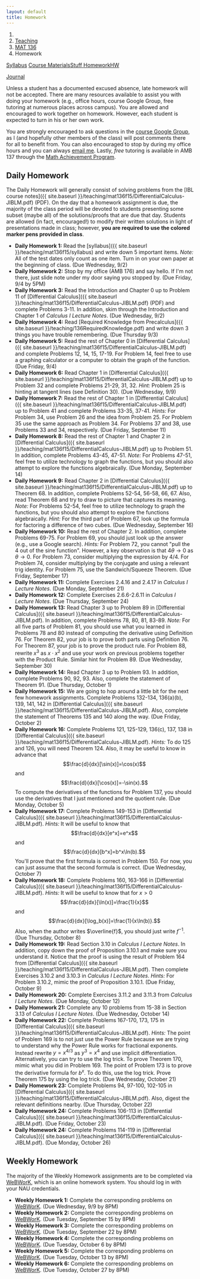 ```yaml
---
layout: default
title: Homework
---
```

<ol class="breadcrumb">
  <li><a href="/"><i class="fa fa-home"></i></a></li>
  <li><a href="/teaching/">Teaching</a></li>
  <li><a href="/teaching/mat136f15">MAT 136</a></li>
  <li class="active">Homework</li>
</ol>

<div class="row">
<div class="col-xs-12">
<div class="btn-group btn-group-justified">
<a class="btn btn-default btn-success" href="{{site.baseurl}}/teaching/mat136f15/syllabus/">Syllabus</a>

<a class="btn btn-default btn-primary" href="{{site.baseurl}}/teaching/mat136f15/materials/">
<span class="hidden-xs">Course Materials</span><span class="visible-xs">Stuff</span>
</a>

<a class="btn btn-default btn-warning" href="{{site.baseurl}}/teaching/mat136f15/homework/">
<span class="hidden-xs">Homework</span><span class="visible-xs">HW</span>
</a>

<a class="btn btn-default btn-info" href="{{site.baseurl}}/teaching/mat136f15/journal/">Journal</a>
</div>
</div>
</div>

Unless a student has a documented excused absence, late homework will not be accepted.  There are many resources available to assist you with doing your homework (e.g., office hours, course Google Group, free tutoring at numerous places across campus). You are allowed and encouraged to work together on homework.  However, each student is expected to turn in his or her own work.

You are strongly encouraged to ask questions in the [course Google Group](https://groups.google.com/forum/#!forum/mat-136-google-group-fall-2015), as I (and hopefully other members of the class) will post comments there for all to benefit from.  You can also encouraged to stop by during my office hours and you can always [email me](mailto:dana.ernst@nau.edu).  Lastly, *free* tutoring is available in AMB 137 through the [Math Achievement Program](http://nau.edu/student-learning-centers/).

## Daily Homework ##

The Daily Homework will generally consist of solving problems from the [IBL course notes]({{ site.baseurl }}/teaching/mat136f15/DifferentialCalculus-JIBLM.pdf) (PDF).  On the day that a homework assignment is due, the majority of the class period will be devoted to students presenting some subset (maybe all) of the solutions/proofs that are due that day. Students are allowed (in fact, encouraged!) to modify their written solutions in light of presentations made in class; however, **you are required to use the colored marker pens provided in class**.

- **Daily Homework 1:** Read the [syllabus]({{ site.baseurl }}/teaching/mat136f15/syllabus) and write down 5 important items.  *Note:*  All of the test dates only count as one item.  Turn in on your own paper at the beginning of class. (Due Wednesday, 9/2)
- **Daily Homework 2:** Stop by my office (AMB 176) and say hello. If I'm not there, just slide note under my door saying you stopped by. (Due Friday, 9/4 by 5PM)
- **Daily Homework 3:** Read the Introduction and Chapter 0 up to Problem 11 of [Differential Calculus]({{ site.baseurl }}/teaching/mat136f15/DifferentialCalculus-JIBLM.pdf) (PDF) and complete Problems 3-11.  In addition, skim through the Introduction and Chapter 1 of *Calculus I Lecture Notes*. (Due Wednesday, 9/2)
- **Daily Homework 4:** Read [Required Knowledge from Precalculus]({{ site.baseurl }}/teaching/136RequiredKnowledge.pdf) and write down 3 things you have trouble remembering. (Due Thursday 9/3)
- **Daily Homework 5:** Read the rest of Chapter 0 in [Differential Calculus]({{ site.baseurl }}/teaching/mat136f15/DifferentialCalculus-JIBLM.pdf) and complete Problems 12, 14, 15, 17-19. For Problem 14, feel free to use a graphing calculator or a computer to obtain the graph of the function. (Due Friday, 9/4)
- **Daily Homework 6:** Read Chapter 1 in [Differential Calculus]({{ site.baseurl }}/teaching/mat136f15/DifferentialCalculus-JIBLM.pdf) up to Problem 32 and complete Problems 21-29, 31, 32. *Hint:* Problem 25 is hinting at tangent lines (see Definition 30). (Due Wednesday, 9/9)
- **Daily Homework 7:** Read the rest of Chapter 1 in [Differential Calculus]({{ site.baseurl }}/teaching/mat136f15/DifferentialCalculus-JIBLM.pdf) up to Problem 41 and complete Problems 33-35, 37-41. *Hints:* For Problem 34, use Problem 26 and the idea from Problem 25. For Problem 35 use the same approach as Problem 34. For Problems 37 and 38, use Problems 33 and 34, respectively. (Due Friday, September 11)
- **Daily Homework 8:** Read the rest of Chapter 1 and Chapter 2 in [Differential Calculus]({{ site.baseurl }}/teaching/mat136f15/DifferentialCalculus-JIBLM.pdf) up to Problem 51.  In addition, complete Problems 43-45, 47-51. *Note:* For Problems 47-51, feel free to utilize technology to graph the functions, but you should also attempt to explore the functions algebraically. (Due Monday, September 14)
- **Daily Homework 9:** Read Chapter 2 in [Differential Calculus]({{ site.baseurl }}/teaching/mat136f15/DifferentialCalculus-JIBLM.pdf) up to Theorem 68.  In addition, complete Problems 52-54, 56-58, 66, 67. Also, read Theorem 68 and try to draw to picture that captures its meaning. *Note:* For Problems 52-54, feel free to utilize technology to graph the functions, but you should also attempt to explore the functions algebraically. *Hint:* For the third part of Problem 67, look up the formula for factoring a difference of two cubes. (Due Wednesday, September 16)
- **Daily Homework 10:**  Read the rest of Chapter 2.  In addition, complete Problems 69-75. For Problem 69, you should just look up the answer (e.g., use a Google search). *Hints:* For Problem 72, you cannot "pull the 4 out of the sine function".  However, a key observation is that $4\theta\to 0$ as $\theta\to 0$. For Problem 73, consider multiplying the expression by $4/4$.  For Problem 74, consider multiplying by the conjugate and using a relevant trig identity.  For Problem 75, use the Sandwich/Squeeze Theorem. (Due Friday, September 17)
- **Daily Homework 11:** Complete Exercises 2.4.16 and 2.4.17 in *Calculus I Lecture Notes*. (Due Monday, September 21)
- **Daily Homework 12:** Complete Exercises 2.6.6-2.6.11 in *Calculus I Lecture Notes*. (Due Thursday, September 24)
- **Daily Homework 13:** Read Chapter 3 up to Problem 89 in [Differential Calculus]({{ site.baseurl }}/teaching/mat136f15/DifferentialCalculus-JIBLM.pdf).  In addition, complete Problems 78, 80, 81, 83-89. *Note:* For all five parts of Problem 81, you should use what you learned in Problems 78 and 80 instead of computing the derivative using Definition 76.  For Theorem 82, your job is to prove both parts using Definition 76.  For Theorem 87, your job is to prove the product rule. For Problem 88, rewrite $x^3$ as $x\cdot x^2$ and use your work on previous problems together with the Product Rule.  Similar hint for Problem 89. (Due Wednesday, September 30)
- **Daily Homework 14:** Read Chapter 3 up to Problem 93. In addition, complete Problems 90, 92, 93.  Also, complete the statement of Theorem 91. (Due Thursday, October 1)
- **Daily Homework 15:** We are going to hop around a little bit for the next few homework assignments.  Complete Problems 132-134, 136(a)(b), 139, 141, 142 in [Differential Calculus]({{ site.baseurl }}/teaching/mat136f15/DifferentialCalculus-JIBLM.pdf).  Also, complete the statement of Theorems 135 and 140 along the way.  (Due Friday, October 2)
- **Daily Homework 16:** Complete Problems 121, 125-129, 136(c), 137, 138 in [Differential Calculus]({{ site.baseurl }}/teaching/mat136f15/DifferentialCalculus-JIBLM.pdf).  *Hints:* To do 125 and 126, you will need Theorem 124.  Also, it may be useful to know in advance that $$\frac{d}{dx}[\sin(x)]=\cos(x)$$ and $$\frac{d}{dx}[\cos(x)]=-\sin(x).$$
To compute the derivatives of the functions for Problem 137, you should use the derivatives that I just mentioned and the quotient rule. (Due Monday, October 5)
- **Daily Homework 17:** Complete Problems 149-153 in [Differential Calculus]({{ site.baseurl }}/teaching/mat136f15/DifferentialCalculus-JIBLM.pdf).  *Hints:* It will be useful to know that $$\frac{d}{dx}[e^x]=e^x$$ and $$\frac{d}{dx}[b^x]=b^x\ln(b).$$
You'll prove that the first formula is correct in Problem 150.  For now, you can just assume that the second formula is correct. (Due Wednesday, October 7)
- **Daily Homework 18:** Complete Problems 160, 163-166 in [Differential Calculus]({{ site.baseurl }}/teaching/mat136f15/DifferentialCalculus-JIBLM.pdf).  *Hints:* It will be useful to know that for $x>0$ $$\frac{d}{dx}[\ln(x)]=\frac{1}{x}$$ and $$\frac{d}{dx}[\log_b(x)]=\frac{1}{x\ln(b)}.$$ Also, when the author writes $\overline{f}$, you should just write $f^{-1}$. (Due Thursday, October 8)
- **Daily Homework 19:** Read Section 3.10 in *Calculus I Lecture Notes*.  In addition, copy down the proof of Proposition 3.10.1 and make sure you understand it.  Notice that the proof is using the result of Problem 164 from [Differential Calculus]({{ site.baseurl }}/teaching/mat136f15/DifferentialCalculus-JIBLM.pdf).  Then complete Exercises 3.10.2 and 3.10.3 in *Calculus I Lecture Notes*. *Hints:* For Problem 3.10.2, mimic the proof of Proposition  3.10.1. (Due Friday, October 9)
- **Daily Homework 20:** Complete Exercises 3.11.2 and 3.11.3 from *Calculus I Lecture Notes*. (Due Monday, October 12)
- **Daily Homework 21:** Complete any 10 problems from 15-38 in Section 3.13 of *Calculus I Lecture Notes*. (Due Wednesday, October 14)
- **Daily Homework 22:** Complete Problems 167-170, 173, 175 in [Differential Calculus]({{ site.baseurl }}/teaching/mat136f15/DifferentialCalculus-JIBLM.pdf).  *Hints:* The point of Problem 169 is to not just use the Power Rule because we are trying to understand why the Power Rule works for fractional exponents.  Instead rewrite $y=x^{4/3}$ as $y^3=x^4$ and use implicit differentiation.  Alternatively, you can try to use the log trick.  To prove Theorem 170, mimic what you did in Problem 169. The point of Problem 173 is to prove the derivative formula for $b^x$. To do this, use the log trick.  Prove Theorem 175 by using the log trick. (Due Wednesday, October 21)
- **Daily Homework 23:** Complete Problems 94, 97-100, 102-105 in [Differential Calculus]({{ site.baseurl }}/teaching/mat136f15/DifferentialCalculus-JIBLM.pdf). Also, digest the relevant definitions nearby.  (Due Thursday, October 22)
- **Daily Homework 24:** Complete Problems 106-113 in [Differential Calculus]({{ site.baseurl }}/teaching/mat136f15/DifferentialCalculus-JIBLM.pdf). (Due Friday, October 23)
- **Daily Homework 24:** Complete Problems 114-119 in [Differential Calculus]({{ site.baseurl }}/teaching/mat136f15/DifferentialCalculus-JIBLM.pdf). (Due Monday, October 26)

<!--

increasing, decreasing, critical points, concavity, graphing, L'H rule (with graphing),...

- **Daily Homework 12:** Complete Exercises 2.5.5, 2.5.6, and 2.5.8 in *Calculus I Lecture Notes*. (Due Wednesday, September 17)
- **Daily Homework 13:** Complete practice problems 4 and 5 from the Chapters 1-2 Review from *Calculus I Lecture Notes*. (Due Thursday, September 18)

- **Daily Homework 22:** Complete all 11 parts of Exercise 4.1.6 in Section 4.1 of *Calculus I Lecture Notes*. (Due Wednesday, October 15)

- **Daily Homework 26:** Complete the following exercises.  (Due Thursday, October 23)
    1. Sketch a graph of the function with the following properties:
        - $f(-4)=2$, $f(-2)=5$, $f(-1)=2$, and $f(0)=0$
        - vertical asymptote at $x=3$ such that $\displaystyle \lim_{x \to 3^{-}}f(x)=-\infty$ and $\displaystyle \lim_{x \to 3^{+}}f(x)=\infty$
        - horizontal asymptote at $y=0$ such that $\displaystyle \lim_{x \to \infty}f(x)=0$ and $\displaystyle \lim_{x \to -\infty}f(x)=0$
        - $f'(-2)=0$ and $f'(0)=0$
        - $f'(x) >0$ on $(-\infty,-2)$
        - $f'(x)&lt; 0$ on $(-2,0)$, $(0,3)$, and $(3,\infty)$
        - $f^{\prime\prime}(-4)=0$, $f^{\prime\prime}(-1)=0$, and $f^{\prime\prime}(0)=0$
        - $f^{\prime\prime}(x) >0$ on $(-\infty, -4)$, $(-1,0)$, and $(3,\infty)$
        - $f^{\prime\prime}(x) <0$ on $(-4,-1)$ and $(0,3)$
    2. Sketch the graph of the following functions by following the algorithm we discussed in class.
        - $f(x) = \displaystyle \frac{x^2}{x-2}$
        - $g(x) = \displaystyle xe^x$
- **Daily Homework 27:** Complete the following exercises. (Due Friday, October 24)
    1. Sketch the graph of a function that is continuous on $[0,4]$, has an absolute min at 1, an absolute max at 2 and a local min at 3.
    2. Sketch the graph of a function on $[1,4]$ that has an absolute max but no absolute min.
    3. Sketch the graph of a function on $[1,4]$ that is *not* continuous but has both an absolute max and an absolute min.
    4. Find the absolute max and absolute min values of $f$ on the given interval.  You may assume the function is continuous on the interval.
        - $f(x)=3x^4-4x^3-12x^2+1$, $[-2,3]$
        - $f(x)=x-\ln(x)$, $[0.5,2]$  (You may use a calculator to evaluate $x$-values after you have the critical numbers.)
        - $f(x)=x-2\arctan(x)$, $[0,4]$
- **Daily Homework 28:** Complete corresponding problems on WeBWorK.  (Due Monday, October 27 by 8:00pm)

- **Daily Homework 30:** Complete Problems 179-183 in [Differential Calculus](http://teaching.danaernst.com/files/fall2014/mat136/DifferentialCalculus-JIBLM.pdf) (PDF). (Due Wednesday, November 5)
- **Daily Homework 31:** Complete Problems 185-197 in [Differential Calculus](http://teaching.danaernst.com/files/fall2014/mat136/DifferentialCalculus-JIBLM.pdf) (PDF). (Due Thursday, November 6)
- **Daily Homework 32:** Complete Problems 198, 200-204, 206-208 in [Differential Calculus](http://teaching.danaernst.com/files/fall2014/mat136/DifferentialCalculus-JIBLM.pdf) (PDF). (Due Friday, November 7)
- **Daily Homework 33:** Complete Problems 211-216 in [Differential Calculus](http://teaching.danaernst.com/files/fall2014/mat136/DifferentialCalculus-JIBLM.pdf) (PDF). (Due Monday, November 10)
- **Daily Homework 34:** Complete Problems 218-224 in [Differential Calculus](http://teaching.danaernst.com/files/fall2014/mat136/DifferentialCalculus-JIBLM.pdf) (PDF). (Due Thursday, November 13)
- **Daily Homework 35:** Complete Problems 225-227 in [Differential Calculus](http://teaching.danaernst.com/files/fall2014/mat136/DifferentialCalculus-JIBLM.pdf) (PDF). In addition, complete the following. (Due Thursday, November 13)
    1. Consider the integral $\displaystyle \int_0^1 3x+1\ dx$.
        - Compute the value of the integral using a limit of Riemann sums and right endpoints.
        - Verify that your answer is correct by interpreting the integral in terms of areas of geometric shapes.
    2. Compute the value of $\displaystyle \int_0^1 x^2-4x\ dx$ using a limit of Riemann sums and right endpoints.
- **Daily Homework 36:** Complete Problems 228-232 in [Differential Calculus](http://teaching.danaernst.com/files/fall2014/mat136/DifferentialCalculus-JIBLM.pdf) (PDF). (Due Monday, November 17)
- **Daily Homework 37:** Complete Problems 233-236 in [Differential Calculus](http://teaching.danaernst.com/files/fall2014/mat136/DifferentialCalculus-JIBLM.pdf) (PDF). (Due Wednesday, November 19)
- **Daily Homework 38:** Complete Exercises 5.6.5(5) and 5.6.6 in Section 5.6 of *Calculus I Lecture Notes*. In addition, complete exercises 17-19, 35, plus any 4 more from Section 5.8 of *Calculus I Lecture Notes*. (Due Thursday, November 20)
- **Daily Homework 39:** Complete Exercises 5.7.5 (replace $\sinh(x)$ with $\sin(x)$ on part 4), 5.7.7, 5.7.10, 5.7.11 in Section 5.7 of *Calculus I Lecture Notes*. (Due Friday, November 21)
- **Daily Homework 40:** Complete corresponding problems on WeBWorK. Be sure to also complete the problems on paper as we will be presenting the problems on Wednesday. (Due by 9:10am on Thursday, December 4)
-->

## Weekly Homework ##

The majority of the Weekly Homework assignments are to be completed via [WeBWorK](https://webwork.math.nau.edu/webwork2/DErnst_136), which is an online homework system. You should log in with your NAU credentials.

- **Weekly Homework 1:** Complete the corresponding problems on [WeBWorK](https://webwork.math.nau.edu/webwork2/DErnst_136). (Due Wednesday, 9/9 by 8PM)
- **Weekly Homework 2:** Complete the corresponding problems on [WeBWorK](https://webwork.math.nau.edu/webwork2/DErnst_136). (Due Tuesday, September 15 by 8PM)
- **Weekly Homework 3:** Complete the corresponding problems on [WeBWorK](https://webwork.math.nau.edu/webwork2/DErnst_136). (Due Tuesday, September 22 by 8PM)
- **Weekly Homework 4:** Complete the corresponding problems on [WeBWorK](https://webwork.math.nau.edu/webwork2/DErnst_136). (Due Tuesday, October 6 by 8PM)
- **Weekly Homework 5:** Complete the corresponding problems on [WeBWorK](https://webwork.math.nau.edu/webwork2/DErnst_136). (Due Tuesday, October 13 by 8PM)
- **Weekly Homework 6:** Complete the corresponding problems on [WeBWorK](https://webwork.math.nau.edu/webwork2/DErnst_136). (Due Tuesday, October 27 by 8PM)
